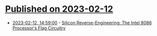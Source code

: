 # [Published on 2023-02-12](index.md)

* [2023-02-12, 14:59:00](https://soylentnews.org/article.pl?sid=23/02/12/0352215&from=rss) - [Silicon Reverse-Engineering: The Intel 8086 Processor's Flag Circuitry](https://soylentnews.org/article.pl?sid=23/02/12/0352215&from=rss)
